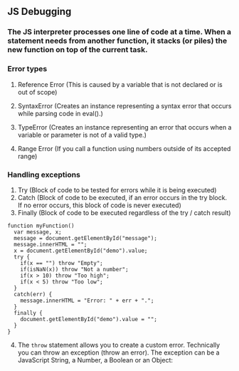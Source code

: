 ## JS Debugging

### The JS interpreter processes one line of code at a time. When a statement needs from another function, it stacks (or piles) the new function on top of the current task.

### Error types

1. Reference Error (This is caused by a variable that is not declared or is out of scope)

2. SyntaxError (Creates an instance representing a syntax error that occurs while parsing code in eval().)

3. TypeError (Creates an instance representing an error that occurs when a variable or parameter is not of a valid type.)

4. Range Error (If you call a function using numbers outside of its accepted range)

### Handling exceptions

1. Try (Block of code to be tested for errors while it is being executed)
2. Catch (Block of code to be executed, if an error occurs in the try block. If no error occurs, this block of code is never executed)
3. Finally (Block of code to be executed regardless of the try / catch result)

```
function myFunction()
  var message, x;
  message = document.getElementById("message");
  message.innerHTML = "";
  x = document.getElementById("demo").value;
  try { 
    if(x == "") throw "Empty";
    if(isNaN(x)) throw "Not a number";
    if(x > 10) throw "Too high";
    if(x < 5) throw "Too low";
  }
  catch(err) {
    message.innerHTML = "Error: " + err + ".";
  }
  finally {
    document.getElementById("demo").value = "";
  }
}
```

4. The `throw` statement allows you to create a custom error. Technically you can throw an exception (throw an error). The exception can be a JavaScript String, a Number, a Boolean or an Object: